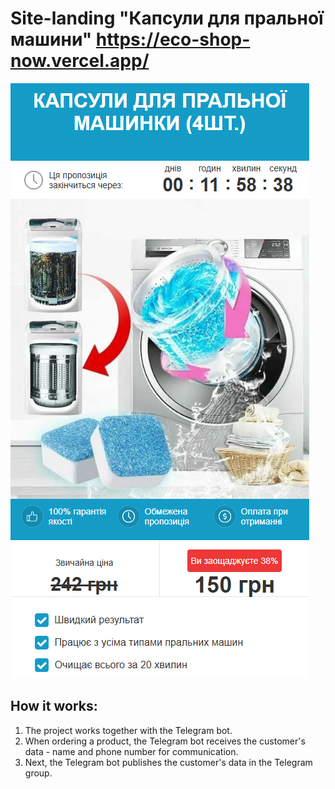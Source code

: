 # Site-landing "Капсули для пральної машини" https://eco-shop-now.vercel.app/
![site-landing.png](dist/images/site-landing.png)
## How it works:
1. The project works together with the Telegram bot.
2. When ordering a product, the Telegram bot receives the customer's data - name and phone number for communication.
3. Next, the Telegram bot publishes the customer's data in the Telegram group.
